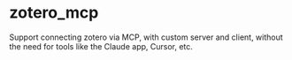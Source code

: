 # zotero_mcp
Support connecting zotero via MCP, with custom server and client, without the need for tools like the Claude app, Cursor, etc.
